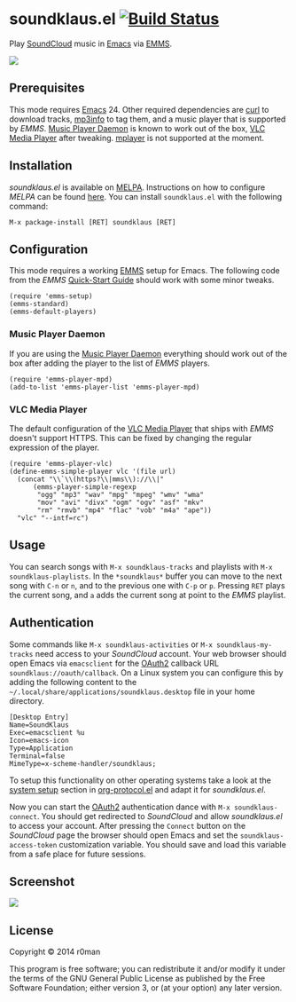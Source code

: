 # soundklaus.el [![Build Status](https://travis-ci.org/r0man/soundklaus.el.png)](https://travis-ci.org/r0man/soundklaus.el)

Play [SoundCloud](https://soundcloud.com) music in [Emacs](http://www.gnu.org/software/emacs/) via [EMMS](http://www.gnu.org/software/emms).

![](http://imgs.xkcd.com/comics/techno.png)

## Prerequisites

This mode requires [Emacs](http://www.gnu.org/software/emacs/) 24. Other required dependencies are [curl](http://curl.haxx.se) to download tracks, [mp3info](http://ibiblio.org/mp3info) to tag them, and a music player that is supported by *EMMS*. [Music Player Daemon](http://www.musicpd.org) is known to work out of the box, [VLC Media Player](http://www.videolan.org) after tweaking. [mplayer](http://www.mplayerhq.hu/design7/news.html) is not supported at the moment.

## Installation

*soundklaus.el* is available on [MELPA](http://melpa.milkbox.net). Instructions on how to configure *MELPA* can be found [here](http://melpa.milkbox.net/#/getting-started). You can install `soundklaus.el` with the following command:

`M-x package-install [RET] soundklaus [RET]`

## Configuration

This mode requires a working [EMMS](http://www.gnu.org/software/emms) setup for Emacs. The following code from the *EMMS* [Quick-Start Guide](http://www.gnu.org/software/emms/quickstart.html) should work with some minor tweaks.

``` emacs-lisp
(require 'emms-setup)
(emms-standard)
(emms-default-players)
```

### Music Player Daemon

If you are using the [Music Player Daemon](http://www.musicpd.org) everything should work out of the box after adding the player to the list of *EMMS* players.

``` emacs-lisp
(require 'emms-player-mpd)
(add-to-list 'emms-player-list 'emms-player-mpd)
```

### VLC Media Player

The default configuration of the [VLC Media Player](http://www.videolan.org) that ships with *EMMS* doesn't support HTTPS. This can be fixed by changing the regular expression of the player.

``` emacs-lisp
(require 'emms-player-vlc)
(define-emms-simple-player vlc '(file url)
  (concat "\\`\\(https?\\|mms\\)://\\|"
	  (emms-player-simple-regexp
	   "ogg" "mp3" "wav" "mpg" "mpeg" "wmv" "wma"
	   "mov" "avi" "divx" "ogm" "ogv" "asf" "mkv"
	   "rm" "rmvb" "mp4" "flac" "vob" "m4a" "ape"))
  "vlc" "--intf=rc")
```

## Usage

You can search songs with `M-x soundklaus-tracks` and playlists with `M-x soundklaus-playlists`. In the `*soundklaus*` buffer you can move to the next song with `C-n` or `n`, and to the previous one with `C-p` or `p`. Pressing `RET` plays the current song, and `a` adds the current song at point to the *EMMS* playlist.

## Authentication

Some commands like `M-x soundklaus-activities` or `M-x soundklaus-my-tracks` need access to your *SoundCloud* account. Your web browser should open Emacs via `emacsclient` for the [OAuth2](http://oauth.net/2) callback URL  `soundklaus://oauth/callback`. On a Linux system you can configure this by adding the following content to the  `~/.local/share/applications/soundklaus.desktop` file in your home directory.

```
[Desktop Entry]
Name=SoundKlaus
Exec=emacsclient %u
Icon=emacs-icon
Type=Application
Terminal=false
MimeType=x-scheme-handler/soundklaus;
```

To setup this functionality on other operating systems take a look at the [system setup](http://orgmode.org/worg/org-contrib/org-protocol.html#sec-3) section in [org-protocol.el](http://orgmode.org/worg/org-contrib/org-protocol.html) and adapt it for *soundklaus.el*.

Now you can start the [OAuth2](http://oauth.net/2) authentication dance with `M-x soundklaus-connect`. You should get redirected to *SoundCloud* and allow *soundklaus.el* to access your account. After pressing the `Connect` button on the *SoundCloud* page the browser should open Emacs and set the `soundklaus-access-token` customization variable. You should save and load this variable from a safe place for future sessions.

## Screenshot

![](https://raw.githubusercontent.com/r0man/soundklaus.el/master/screenshot.jpg)

## License

Copyright © 2014 r0man

This program is free software; you can redistribute it and/or modify
it under the terms of the GNU General Public License as published by
the Free Software Foundation; either version 3, or (at your option)
any later version.
